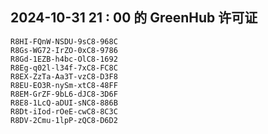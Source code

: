 ## 2024-10-31 21 : 00 的 GreenHub 许可证
```
R8HI-FQnW-NSDU-9sC8-968C
R8Gs-WG72-IrZO-0xC8-9786
R8Gd-1EZB-h4bc-OlC8-1692
R8Eg-q02l-l34f-7xC8-FC8C
R8EX-ZzTa-Aa3T-vzC8-D3F8
R8EU-EO3R-nySm-xtC8-48FF
R8EM-GrZF-9bL6-dJC8-3D6F
R8E8-1LcQ-aDUI-sNC8-886B
R8Dt-iIod-rOeE-cwC8-8C3C
R8DV-2Cmu-1lpP-zQC8-D6D2
```
